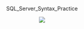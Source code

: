 <p align="center">
SQL_Server_Syntax_Practice
</p>

<p align="center">
  <img src="https://github.com/Veertex/SQL_Server_Syntax_Practice/assets/82549732/a78c1bb7-c4e0-4d0f-9fcd-742d9efb810f">
</p>
